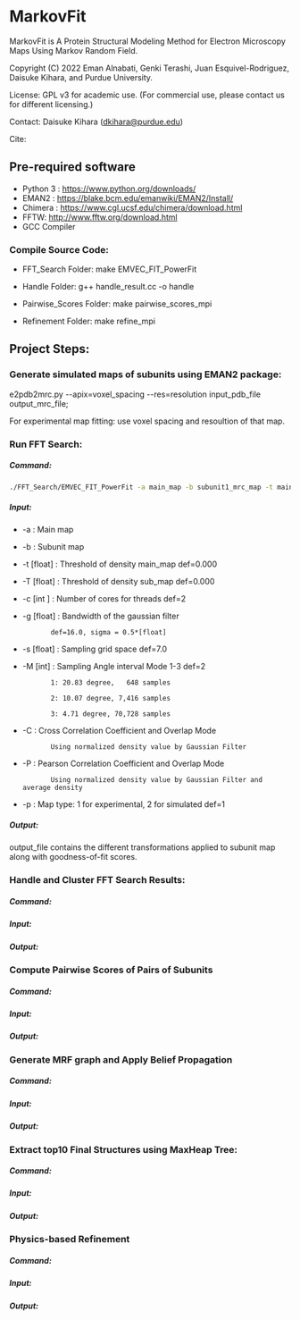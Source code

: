 # MarkovFit
MarkovFit is A Protein Structural Modeling Method for Electron Microscopy Maps Using Markov Random Field.

Copyright (C) 2022 Eman Alnabati, Genki Terashi, Juan Esquivel-Rodriguez, Daisuke Kihara, and Purdue University.

License: GPL v3 for academic use. (For commercial use, please contact us for different licensing.)

Contact: Daisuke Kihara (dkihara@purdue.edu)

Cite:

## Pre-required software
- Python 3 : https://www.python.org/downloads/
- EMAN2 : https://blake.bcm.edu/emanwiki/EMAN2/Install/
- Chimera : https://www.cgl.ucsf.edu/chimera/download.html
- FFTW: http://www.fftw.org/download.html
- GCC Compiler

### Compile Source Code:
- FFT_Search Folder:
make EMVEC_FIT_PowerFit

- Handle Folder:
g++ handle_result.cc -o handle

- Pairwise_Scores Folder:
make pairwise_scores_mpi

- Refinement Folder:
make refine_mpi

## Project Steps:
### Generate simulated maps of subunits using EMAN2 package:
e2pdb2mrc.py --apix=voxel_spacing --res=resolution input_pdb_file output_mrc_file;

For experimental map fitting: use voxel spacing and resoultion of that map. 

### Run FFT Search:
##### Command:
```sh
./FFT_Search/EMVEC_FIT_PowerFit -a main_map -b subunit1_mrc_map -t main_map_contour_level -T subunit_map_contour_level -c no_processes -P true -M 2 -s voxel_space -p map_type > output_file;
```

##### Input:
- -a         : Main map
- -b         : Subunit map
- -t [float] : Threshold of density main_map def=0.000
- -T [float] : Threshold of density sub_map def=0.000
- -c [int  ] : Number of cores for threads def=2
- -g [float] : Bandwidth of the gaussian filter
             
             def=16.0, sigma = 0.5*[float]
- -s [float] : Sampling grid space def=7.0
- -M [int]   : Sampling Angle interval Mode 1-3 def=2
             
             1: 20.83 degree,   648 samples
             
             2: 10.07 degree, 7,416 samples
             
             3: 4.71 degree, 70,728 samples
- -C         : Cross Correlation Coefficient and Overlap Mode 
             
             Using normalized density value by Gaussian Filter
- -P         : Pearson Correlation Coefficient and Overlap Mode 
             
             Using normalized density value by Gaussian Filter and average density
- -p         : Map type: 1 for experimental, 2 for simulated def=1 
           
##### Output:
output_file contains the different transformations applied to subunit map along with goodness-of-fit scores. 

### Handle and Cluster FFT Search Results:
##### Command:
##### Input:
##### Output:

### Compute Pairwise Scores of Pairs of Subunits
##### Command:
##### Input:
##### Output:

### Generate MRF graph and Apply Belief Propagation
##### Command:
##### Input:
##### Output:

### Extract top10 Final Structures using MaxHeap Tree:
##### Command:
##### Input:
##### Output:

### Physics-based Refinement
##### Command:
##### Input:
##### Output:

